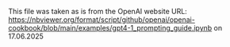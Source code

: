 This file was taken as is from the OpenAI website URL: https://nbviewer.org/format/script/github/openai/openai-cookbook/blob/main/examples/gpt4-1_prompting_guide.ipynb on 17.06.2025
